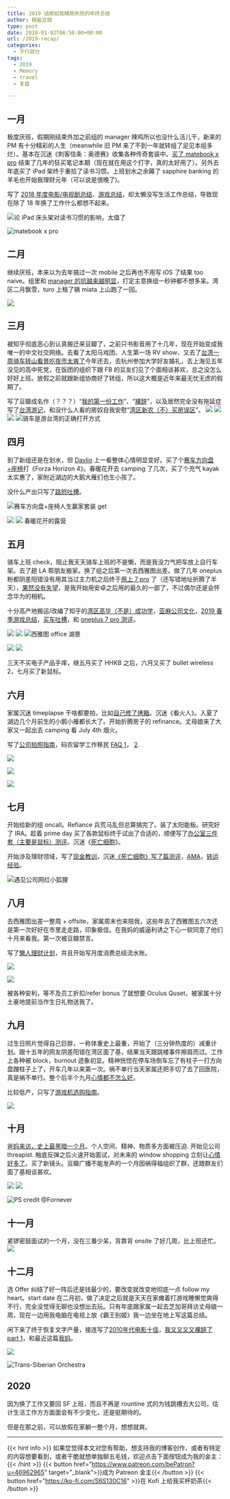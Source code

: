 ```yaml
---
title: 2019 话痨如我精简失败的年终总结
author: 椒盐豆豉
type: post
date: 2020-01-02T06:56:00+00:00
url: /2019-recap/
categories:
  - 不行就分
tags:
  - 2019
  - Memory
  - travel
  - 复盘

---
```

## 一月

极度厌班，假期刚结束外加之前组的 manager 辣鸡所以也没什么活儿干，新来的 PM 有十分精彩的人生（meanwhile 旧 PM 来了不到一年就转组了足见本组多烂）。基本在沉迷《刺客信条：奥德赛》收集各种传奇套装中。[买了 matebook x pro](https://www.douban.com/people/mfcndw/status/2394710438/) 结束了几年的狂买笔记本期（现在就在用这个打字，真的太好用了）。另外去年底买了 iPad 架终于重拾了读书习惯。上班划水之余薅了 sapphire banking 的羊毛也开始我理财元年（可以说是很晚了)。

写了 [2018 年度电影/电视剧总结](https://www.douban.com/note/703569080/)、[游戏总结](../2018-game-recap/)，却太懒没写生活工作总结，导致现在除了 18 年换了工作什么都想不起来。

![论 iPad 床头架对读书习惯的影响，太值了](https://media.douchi.space/douchi/media_attachments/files/110/456/964/794/174/066/original/691b487d6bb89761.png)

![matebook x pro](https://media.douchi.space/douchi/media_attachments/files/110/456/909/887/760/922/original/b429202d6e016df6.png)

## 二月

继续厌班，本来以为去年搞过一次 mobile 之后再也不用写 iOS 了结果 too naive。组里和 [manager 的坑越来越明显](https://www.douban.com/people/mfcndw/status/2461468157/)，打定主意换组一秒钟都不想多呆。湾区二月飘雪，turo 上租了辆 miata 上山跑了一回。

![](https://media.douchi.space/douchi/media_attachments/files/110/456/967/073/634/745/original/16db0345fd4ea05f.png)

## 三月

被知乎彻底恶心到认真搬迁来豆瓣了，之前只书影音用了十几年，现在开始变成我唯一的中文社交网络。去看了太阳马戏团、人生第一场 RV show、又去了[台湾一周骑车转山看景吃夜市太爽了](../taipei-7-days/)今年还去，去杭州参加大学好友婚礼，去上海见五年没见的高中死党，在饭团的组织下跟 FB 的豆友们见了个面相谈甚欢，总之没怎么好好上班。放假之前就跟新组协商好了转组，所以这大概是近年来最无忧无虑的假期了。

写了豆瓣成名作（？？？）“[我的第一份工作](../my-first-job-and-ranting-my-second/)”、“[裸辞](../i-quit-amazon-with-mortgage-and-no-offer/)”，以及居然完全没有拖延症写了[台湾游记](../taipei-7-days/)，和没什么人看的房奴自我安慰“[湾区新农（不）买房误区](../bay-area-newbie-rent-or-own/)”。
![](https://media.douchi.space/douchi/media_attachments/files/110/456/973/032/213/111/original/2840dbee24d79fee.png)
![](https://media.douchi.space/douchi/media_attachments/files/110/456/973/773/602/880/original/97c9cfa668416a98.png)
![](https://media.douchi.space/douchi/media_attachments/files/110/456/907/667/593/552/original/7d2cac8144ff2f81.png)
![骑车是游台湾的正确打开方式](https://media.douchi.space/douchi/media_attachments/files/110/456/908/148/457/670/original/73dfb4ba5bc8c771.png)

## 四月

到了新组还是在划水，但 [Daylio](https://www.douban.com/note/709478242/) 上一看整体心情明显变好。买了个[赛车方向盘+座椅](https://www.douban.com/people/mfcndw/status/2468172930/)打《Forza Horizon 4》。春暖花开去 camping 了几次，买了个充气 kayak 太实惠了，家附近湖边的大鹅大雁们也生小孩了。

没什么产出只写了[路怒吐槽](../mildly-annoying-driver/)。

![赛车方向盘+座椅人生赢家套装 get](https://media.douchi.space/douchi/media_attachments/files/110/456/592/447/816/283/original/01aeb01967763a76.png)

![](https://media.douchi.space/douchi/media_attachments/files/110/456/989/614/789/604/original/6ba6dc6ce2812498.png)
![](https://media.douchi.space/douchi/media_attachments/files/110/456/989/977/450/967/original/c211de836073294e.png)
春暖花开的露营

## 五月

骑车上班 check，阻止我天天骑车上班的不是懒，而是我没力气把车放上自行车架。去了趟 LA 帮朋友搬家。换了组之后第一次去西雅图出差。做了几年 oneplus 粉都阴差阳错没有用其当过主力机之后终于[用上 7 pro](https://www.douban.com/people/mfcndw/status/2506850414/) 了（还写错地址折腾了半天），[果然没有失望](https://www.douban.com/note/720527418/)，是我开始用安卓之后用的最久的一部了，不过偶尔还是会怀念华为的相机。

十分高产地搬运/改编了知乎的[湾区高华（不是）成功学](../bay-area-life-snapshot/)，[亚麻公司文化](https://www.douban.com/note/716857387/)，[2019 春季游戏总结](https://www.douban.com/note/719535110/)，[买车吐槽](../mildly-annoying-driver/)，和 [oneplus 7 pro 测评](https://www.douban.com/note/720527418/)。

![](https://media.douchi.space/douchi/media_attachments/files/110/457/004/543/925/846/original/196795d3c3918ccd.png)
![](https://media.douchi.space/douchi/media_attachments/files/110/457/004/934/338/430/original/c3bc0d3548ee14b4.png)
![西雅图 office 湖景](https://media.douchi.space/douchi/media_attachments/files/110/457/005/361/989/978/original/bfee417dafbcf629.png)

![](https://media.douchi.space/douchi/media_attachments/files/110/456/922/301/463/224/original/68adcad2c22b8ece.png)
![](https://media.douchi.space/douchi/media_attachments/files/110/456/565/988/642/811/original/370a6c7e8809c0a8.png)

三天不买电子产品手痒，继五月买了 HHKB 之后，六月又买了 bullet wireless 2，七月买了新鼠标。

## 六月

家属沉迷 timeplapse 干啥都要拍，比如[自己修了烤箱](https://www.douban.com/people/mfcndw/status/2515077579/)。沉迷《看火人》。入夏了湖边几个月前生的小鹅小雁都长大了。开始折腾房子的 refinance。丈母娘来了大家又一起出去 camping 看 July 4th 烟火。

写了[公司拍照指南](..facebook-visitor-photo-guide/)，码农留学工作移民 [FAQ 1](https://www.douban.com/note/721176493/)， [2](https://www.douban.com/note/722547822/).

![](https://media.douchi.space/douchi/media_attachments/files/110/457/009/298/198/211/original/ca05d929e828e9ad.png)

![](https://media.douchi.space/douchi/media_attachments/files/110/457/016/172/031/246/original/7109dd2182af6e52.png)

![](https://media.douchi.space/douchi/media_attachments/files/110/457/016/599/671/847/original/e279424379406317.png)

## 七月

开始给新的组 oncall。Refiance 兵荒马乱但总算搞完了。装了太阳能板。研究好了 IRA。趁着 prime day 买了各款鼠标终于试出了合适的，顺便写了[办公室三件套（主要是鼠标）测评](../logitech-office-mouse-review/)。沉迷《[死亡细胞](../game-dead-cells/)》。

开始涉及理财领域，写了[现金教训](../logitech-office-mouse-review/)，沉迷[《死亡细胞》写了篇测评](../game-dead-cells/)，[AMA](https://www.douban.com/note/726165135/)，[转运经验](https://www.douban.com/note/727051925/)。

![遇见公司网红小狐狸](https://media.douchi.space/douchi/media_attachments/files/110/457/019/282/016/350/original/311956c9a799cabc.png)

## 八月

去西雅图出差一整周 + offsite，家属周末也来陪我，这些年去了西雅图五六次还是第一次好好在市里走走路，印象极佳。在我妈的威逼利诱之下心一软同意了他们十月来看我。第一次被豆瓣禁言。

写了[懒人理财计划](../personal-finance-for-dummies-in-us/)，并且开始写月度消费总结流水账。

![](https://media.douchi.space/douchi/media_attachments/files/110/457/020/478/014/903/original/93cdfd6e6bf456b5.png)

![](https://media.douchi.space/douchi/media_attachments/files/110/457/030/870/361/243/original/8b02541bc2acf0c3.png)

被各种安利，等不及员工折扣/refer bonus 了就想要 Oculus Quset，被家属十分土豪地提前当作生日礼物送我了。

## 九月

过生日照片觉得自己巨胖，一称体重史上最重，开始了（三分钟热度的）减重计划。跟十五年的网友阴差阳错在湾区面了基，结果当天跟跳楼事件擦肩而过。工作上各种被 block，burnout 迹象初显。精神恍惚在停车场倒车忘了有柱子一打方向盘蹭柱子上了，开车几年以来第一次。祸不单行当天家属还把手切了去了回医院，真是祸不单行。整个后半个九月[心情都不怎么好](https://www.douban.com/people/mfcndw/status/2639616780/)。

比较低产，只写了[游戏机选购指南](https://www.douban.com/note/735373572/)。

![](https://media.douchi.space/douchi/media_attachments/files/110/457/031/342/084/396/original/df78eb218b910078.png)

## 十月

[爸妈来访，史上最黑暗一个月](https://www.douban.com/doulist/120720601/)。个人空间、精神、物质多方面被压迫. 开始见公司 threapist. 触底反弹之后火速开始面试，对未来的 window shopping 立刻让[心情好多了](https://www.douban.com/people/mfcndw/status/2682273522/)。买了新镜头。豆瓣广播不能发声的一个月因祸得福组织了群，还跟群友们面了基相谈甚欢。

![](https://media.douchi.space/douchi/media_attachments/files/110/456/982/765/105/134/original/7236a415a15cbd68.png)
![](https://media.douchi.space/douchi/media_attachments/files/110/457/033/509/714/578/original/239d729390e8297e.png)

![PS credit @Fornever](https://media.douchi.space/douchi/media_attachments/files/110/456/983/284/649/413/original/2df51f6ab0c51a94.png)

## 十一月

紧锣密鼓面试的一个月，没在三番少呆，背靠背 onsite 了好几周，比上班还忙。
![](https://media.douchi.space/douchi/media_attachments/files/110/457/036/091/947/633/original/52ebfaf89d8bfe65.png)

## 十二月

选 Offer 纠结了好一阵后还是钱最少的，要改变就改变地彻底一点 follow my heart。start date 在二月初，做了决定之后就是天天在家瘫着打游戏睡懒觉爽得不行，完全没觉得无聊也没想出去玩。只有年底跟家属一起去芝加哥拜访丈母娘一周，现在一边用我电脑在电视上放《霸王别姬》我一边坐在地上写这篇总结。

闲下来了终于恢复文字产量，接连写了[2010年代电影十佳](https://www.douban.com/note/744728062)，[我又又又又裸辞了 part 1](../why-i-quit-facebook-part-i-personal-experience/)，和最近这篇[我妈](../me-partner-arguing-with-my-mom/)。

![](https://media.douchi.space/douchi/media_attachments/files/110/456/921/649/690/018/original/bfbad074610800f8.png)

![Trans-Siberian Orchestra](https://media.douchi.space/douchi/media_attachments/files/110/457/044/373/144/574/original/67e629406489f5f6.png)

## 2020

因为换了工作又要回 SF 上班，而且不再是 rountine 式的为钱跳槽去大公司，估计生活工作方方面面会有不少变化，还是挺期待的。

但是在那之前，可以放假在家躺一整个月，想想就爽。

---
{{< hint info >}}
如果您觉得本文对您有帮助，想支持我的博客创作，或者有特定的内容想要看到，或者干脆就想单独聊五毛钱，欢迎点击下面按钮成为我的金主：
{{< /hint >}}
{{< button href="https://www.patreon.com/bePatron?u=46962965" target="_blank">}}成为 Patreon 金主{{< /button >}}
{{< button href="https://ko-fi.com/S6S130C16" >}}在 Kofi 上给我买杯奶茶{{< /button >}}